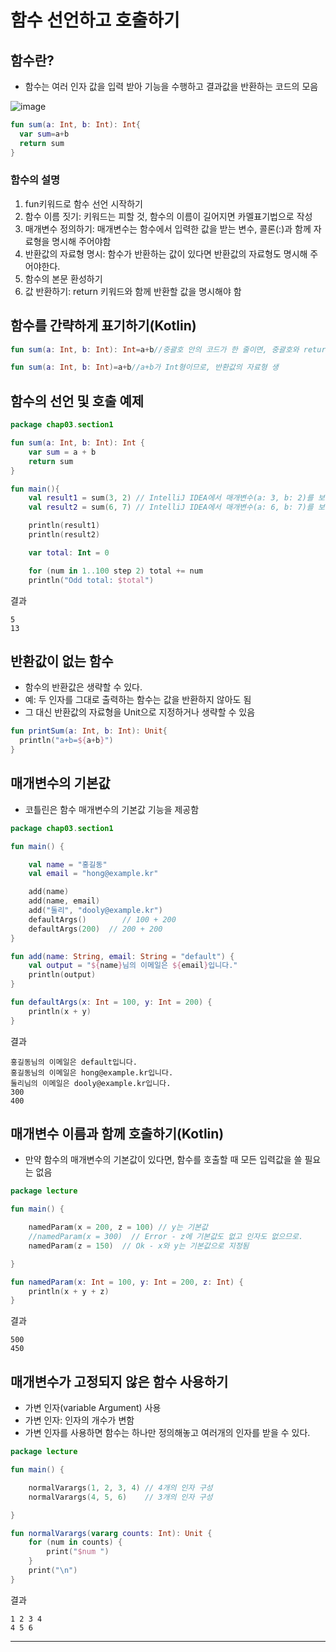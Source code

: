 # 함수 선언하고 호출하기

## 함수란?
* 함수는 여러 인자 값을 입력 받아 기능을 수행하고 결과값을 반환하는 코드의 모음

![image](https://github.com/qlkdkd/OOP/assets/71871927/05cb36f8-839f-41d9-bfde-d7a8c9218176)

```kotlin
fun sum(a: Int, b: Int): Int{
  var sum=a+b
  return sum
}
```
### 함수의 설명
1. fun키워드로 함수 선언 시작하기
2. 함수 이름 짓기: 키워드는 피할 것, 함수의 이름이 길어지면 카멜표기법으로 작성
3. 매개변수 정의하기: 매개변수는 함수에서 입력한 값을 받는 변수, 콜론(:)과 함께 자료형을 명시해 주어야함
4. 반환값의 자료형 명시: 함수가 반환하는 값이 있다면 반환값의 자료형도 명시해 주어야한다.
5. 함수의 본문 환성하기
6. 값 반환하기: return 키워드와 함께 반환할 값을 명시해야 함

## 함수를 간략하게 표기하기(Kotlin)
```kotlin
fun sum(a: Int, b: Int): Int=a+b//중괄호 안의 코드가 한 줄이면, 중괄호와 return 생략
```

```kotlin
fun sum(a: Int, b: Int)=a+b//a+b가 Int형이므로, 반환값의 자료형 생
```

## 함수의 선언 및 호출 예제
```kotlin
package chap03.section1

fun sum(a: Int, b: Int): Int {
    var sum = a + b
    return sum
}

fun main(){
    val result1 = sum(3, 2) // IntelliJ IDEA에서 매개변수(a: 3, b: 2)를 보여줌
    val result2 = sum(6, 7) // IntelliJ IDEA에서 매개변수(a: 6, b: 7)를 보여줌

    println(result1)
    println(result2)

    var total: Int = 0

    for (num in 1..100 step 2) total += num
    println("Odd total: $total")
```

결과
```
5
13
```

## 반환값이 없는 함수
* 함수의 반환값은 생략할 수 있다.
* 예: 두 인자를 그대로 출력하는 함수는 값을 반환하지 않아도 됨
* 그 대신 반환값의 자료형을 Unit으로 지정하거나 생략할 수 있음

```kotlin
fun printSum(a: Int, b: Int): Unit{
  println("a+b=${a+b}")
}
```

## 매개변수의 기본값
* 코틀린은 함수 매개변수의 기본값 기능을 제공함
```kotlin
package chap03.section1

fun main() {

    val name = "홍길동"
    val email = "hong@example.kr"

    add(name)
    add(name, email)
    add("둘리", "dooly@example.kr")
    defaultArgs()        // 100 + 200
    defaultArgs(200)  // 200 + 200
}

fun add(name: String, email: String = "default") {
    val output = "${name}님의 이메일은 ${email}입니다."
    println(output)
}

fun defaultArgs(x: Int = 100, y: Int = 200) {
    println(x + y)
}
```

결과
```
홍길동님의 이메일은 default입니다.
홍길동님의 이메일은 hong@example.kr입니다.
둘리님의 이메일은 dooly@example.kr입니다.
300
400
```

## 매개변수 이름과 함께 호출하기(Kotlin)
* 만약 함수의 매개변수의 기본값이 있다면, 함수를 호출할 때 모든 입력값을 쓸 필요는 없음
```kotlin
package lecture

fun main() {

    namedParam(x = 200, z = 100) // y는 기본값
    //namedParam(x = 300)  // Error - z에 기본값도 없고 인자도 없으므로.
    namedParam(z = 150)  // Ok - x와 y는 기본값으로 지정됨

}

fun namedParam(x: Int = 100, y: Int = 200, z: Int) {
    println(x + y + z)
}
```

결과
```
500
450

```

## 매개변수가 고정되지 않은 함수 사용하기
* 가변 인자(variable Argument) 사용
* 가변 인자: 인자의 개수가 변함
* 가변 인자를 사용하면 함수는 하나만 정의해놓고 여러개의 인자를 받을 수 있다.

```kotlin
package lecture

fun main() {

    normalVarargs(1, 2, 3, 4) // 4개의 인자 구성
    normalVarargs(4, 5, 6)    // 3개의 인자 구성

}

fun normalVarargs(vararg counts: Int): Unit {
    for (num in counts) {
        print("$num ")
    }
    print("\n")
}
```

결과
```
1 2 3 4 
4 5 6 
```

---

